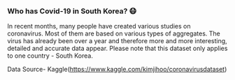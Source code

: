 ### Who has Covid-19 in South Korea? 😷
In recent months, many people have created various studies on coronavirus. Most of them are based on various types of aggregates. The virus has already been over a year and therefore more and more interesting, detailed and accurate data appear. Please note that this dataset only applies to one country - South Korea.

Data Source-  Kaggle(https://www.kaggle.com/kimjihoo/coronavirusdataset)
